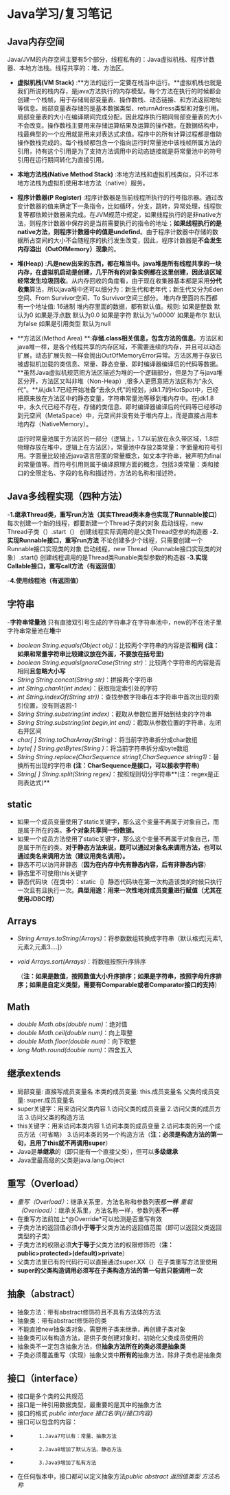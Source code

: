 # Java学习/复习笔记

## Java内存空间
Java/JVM的内存空间主要有5个部分，线程私有的：Java虚拟机栈、程序计数器、本地方法栈。线程共享的：堆、方法区。

- **虚拟机栈(VM Stack)** :**方法的运行一定要在栈当中运行。**虚拟机栈也就是我们所说的栈内存，是java方法执行的内存模型。每个方法在执行的时候都会创建一个栈帧，用于存储局部变量表、操作数栈、动态链接、和方法返回地址等信息。局部变量表存储的是基本数据类型、returnAdress类型和对象引用。局部变量表的大小在编译期间完成分配，因此程序执行期间局部变量表的大小不会改变。操作数栈主要用来存储运算结果及运算的操作数。在数据结构中，栈最典型的一个应用就是用来对表达式求值。程序中的所有计算过程都是借助操作数栈完成的。每个栈帧都包含一个指向运行时常量池中该栈帧所属方法的引用，持有这个引用是为了支持方法调用中的动态链接就是将常量池中的符号引用在运行期间转化为直接引用。

- **本地方法栈(Native Method Stack)** :本地方法栈和虚拟机栈类似，只不过本地方法栈为虚拟机使用本地方法（native）服务。

- **程序计数器(P Register)** :程序计数器是当前线程所执行的行号指示器。通过改变计数器的值来确定下一条指令，比如循环，分支，跳转，异常处理，线程恢复等都依赖计数器来完成。在JVM规范中规定，如果线程执行的是非native方法，则程序计数器中保存的是当前需要执行的指令的地址；**如果线程执行的是native方法，则程序计数器中的值是undefind**。由于程序计数器中存储的数据所占空间的大小不会随程序的执行发生改变，因此，程序计数器是**不会发生内存溢出（OutOfMemory）现象**的。

- **堆(Heap)** :**凡是new出来的东西，都在堆当中。**java堆是所有线程共享的一块内存，在虚拟机启动是创建，几乎所有的对象实例都在这里创建，因此该区域经常发生**垃圾回收**。从内存回收的角度看，由于现在收集器基本都是采用**分代收集**算法，所以java堆中还可以细分为：新生代和老年代；新生代又分为Eden空间、From Survivor空间、To Survivor空间三部分。
      堆内存里面的东西都有一个地址值: 16进制
      堆内存里面的数据，都有默认值。规则:
          如果是整数     默认为0
          如果是浮点数   默认为0.0
          如果是字符     默认为'\u0000'
          如果是布尔     默认为false
          如果是引用类型  默认为null
  
- **方法区(Method Area) **:**存储.class相关信息，包含方法的信息**。方法区和java堆一样，是各个线程共享的内存区域，不需要连续的内存，并且可以动态扩展，动态扩展失败一样会抛出OutOfMemoryError异常。方法区用于存放已被虚拟机加载的类信息、常量、静态变量、即时编译器编译后的代码等数据。**虽然Java虚拟机规范把方法区描述为堆的一个逻辑部分，但是为了与java堆区分开，方法区又叫非堆（Non-Heap）,很多人更愿意把方法区称为“永久代”。**从jdk1.7已经开始准备“去永久代”的规划，jdk1.7的HotSpot中，已经把原来放在方法区中的静态变量，字符串常量池等移到堆内存中。在jdk1.8中，永久代已经不存在，存储的类信息、即时编译器编译后的代码等已经移动到元空间（MetaSpace）中，元空间并没有处于堆内存上，而是直接占用本地内存（NativeMemory）。

  ​        运行时常量池属于方法区的一部分（逻辑上，1.7以前放在永久带区域，1.8后物理存放在堆中，逻辑上在方法区），常量池中存放2类常量：字面量和符号引用。字面量比较接近java语言层面的常量概念，如文本字符串，被声明为final的常量值等。而符号引用则属于编译原理方面的概念，包括3类常量：类和接口的全限定名、字段的名称和描述符，方法的名称和描述符。

## Java多线程实现（四种方法）
-**1.继承Thread类，重写run方法（其实Thread类本身也实现了Runnable接口）**
每次创建一个新的线程，都要新建一个Thread子类的对象
启动线程，new Thread子类（）.start（）
创建线程实际调用的是父类Thread空参的构造器
-**2.实现Runnable接口，重写run方法**
不论创建多少个线程，只需要创建一个Runnable接口实现类的对象
启动线程，new Thread（Runnable接口实现类的对象）.start()
创建线程调用的是Thread类Runable类型参数的构造器
-**3.实现Callable接口，重写call方法（有返回值）**

-**4.使用线程池（有返回值）**


## 字符串
-**字符串常量池**
只有直接双引号生成的字符串才在字符串池中，new的不在池子里
字符串常量池在**堆**中 

- *boolean String.equals(Object obj)*：比较两个字符串的内容是否**相同**
**(注：如果和常量字符串比较建议放在外面，不要放在括号里)** 
- *boolean String.equalsIgnoreCase(String str)*：比较两个字符串的内容是否相同**且忽略大小写**
- *String String.concat(String str)*：拼接两个字符串
- *int String.charAt(int index)*：获取指定索引处的字符
- *int String.indexOf(String str))*：查找参数字符串在本字符串中首次出现的索引位置，没有则返回-1
- *String String.substring(int index)*：截取从参数位置开始到结束的字符串
- *String String.substring(int begin,int end)*：截取从参数位置的字符串，左闭右开区间
- *char[ ] String.toCharArray(String)*：将当前字符串拆分成char数组
- *byte[ ] String.getBytes(String )*：将当前字符串拆分成byte数组
- *String String.replace(CharSequence string1,CharSequence string1)*：替换所有出现的字符串 
**(注：CharSequence是接口，可以接收字符串)**
- *String[ ] String.split(String regex)*：按照规则切分字符串**(注：regex是正则表达式)**

## static
- 如果一个成员变量使用了static关键字，那么这个变量不再属于对象自己，而是属于所在的类。**多个对象共享同一份数据。**
- 如果一个成员方法使用了static关键字，那么这个变量不再属于对象自己，而是属于所在的类。**对于静态方法来说，既可以通过对象名来调用方法，也可以通过类名来调用方法（建议用类名调用）。**
- 静态不可以访问非静态（**因为在内存中先有静态内容，后有非静态内容**）
- 静态里不可使用this关键字
- 静态代码块（在类中）：static｛｝静态代码块在第一次构造该类的时候只执行一次且有且执行一次。**典型用途：用来一次性地对成员变量进行赋值（尤其在使用JDBC时）**

## Arrays
- *String Arrays.toString(Arrays)*：将参数数组转换成字符串（默认格式[元素1,元素2,元素3....]）
- *void Arrays.sort(Arrays)*：将数组按照升序排序

  （**注：如果是数值，按照数值大小升序排序；如果是字符串，按照字母升序排序；如果是自定义类型，需要有Comparable或者Comparator接口的支持**）

## Math
- *double Math.abs(double num)*：绝对值
- *double Math.ceil(double num)*：向上取整
- *double Math.floor(double num)*：向下取整
- *long Math.round(double num)*：四舍五入

## 继承extends
- 局部变量: 直接写成员变量名
  本类的成员变量: this.成员变量名
  父类的成员变量: super.成员变量名
- super关键字：用来访问父类内容
 1.访问父类的成员变量
 2.访问父类的成员方法
 3.访问父类的构造方法
- this关键字：用来访问本类内容
 1.访问本类的成员变量
 2.访问本类的另一个成员方法（可省略）
 3.访问本类的另一个构造方法（**注：必须是构造方法的第一句，且用了this就不再调用super**）
- Java是**单继承**的（即只能有一个直接父类），但可以**多级继承**
- Java里最高级的父类是java.lang.Object

## 重写（Overload）
- *重写（Overload）*：继承关系里，方法名称和参数列表都**一样**
  *重载（Overload）*：继承关系里，方法名称一样，参数列表**不一样**
- 在重写方法前加上*@Override*可以检测是否重写有效
- 子类方法的返回值必须**小于等于**父类方法的返回值范围（即可以返回父类返回类型的子类）
- 子类方法的权限必须**大于等于**父类方法的权限修饰符（**注：public>protected>(default)>private**）
- 父类方法里已有的代码行可以直接通过super.XX（）在子类重写方法里使用
- **super的父类构造调用必须写在子类构造方法的第一句且只能调用一次**

## 抽象（abstract）
- 抽象方法：带有abstract修饰符且不具有方法体的方法
- 抽象类：带有abstract修饰符的类
- 不能直接new抽象类对象，需要用子类来继承，再创建子类对象
- 抽象类可以有构造方法，是供子类创建对象时，初始化父类成员使用的
- 抽象类不一定包含抽象方法，但**抽象方法所在的类必须是抽象类**
- 子类必须覆盖重写（实现）抽象父类中**所有的**抽象方法，除非子类也是抽象类

## 接口（interface）
- 接口是多个类的公共规范
- 接口是一种引用数据类型，最重要的是其中的抽象方法
- 接口的格式 *public interface 接口名字{//接口内容}*
- 接口可以包含的内容：
-            1.Java7可以有：常量、抽象方法
-            2.Java8增加了默认方法、静态方法
-            3.Java9增加了私有方法
- 在任何版本中，接口都可以定义抽象方法*public abstract 返回值类型 方法名称*